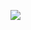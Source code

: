 <a href="https://velog.io/@gamjajeon0212/posts"><img src="https://img.shields.io/badge/velog-20C997?style=flat-square&logo=Velog&logoColor=white"/></a>
